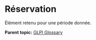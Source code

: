 Réservation
===========

Élément retenu pour une période donnée.

**Parent topic:** [GLPI Glossary](../../glpi/glossary.html)
